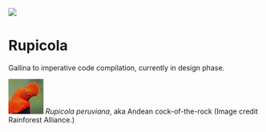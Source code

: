 ![](https://github.com/mit-plv/rupicola/workflows/Coq/badge.svg)

# Rupicola

Gallina to imperative code compilation, currently in design phase.

![*Rupicola peruviana*](rupicola_small.jpg) *Rupicola peruviana*, aka Andean cock-of-the-rock (Image credit Rainforest Alliance.)

